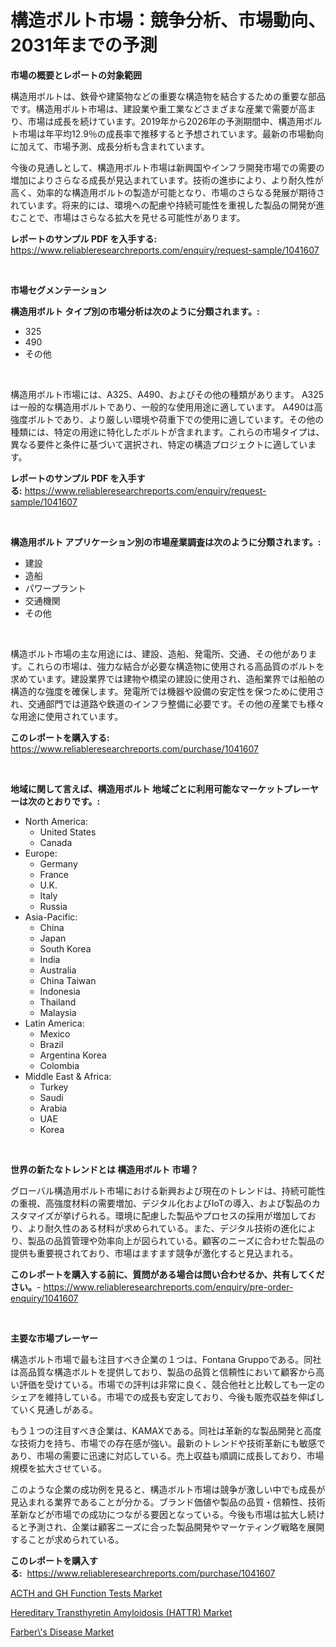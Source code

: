 <p><h1>構造ボルト市場：競争分析、市場動向、2031年までの予測</h1></p><p><strong>市場の概要とレポートの対象範囲</strong></p>
<p><p>構造用ボルトは、鉄骨や建築物などの重要な構造物を結合するための重要な部品です。構造用ボルト市場は、建設業や重工業などさまざまな産業で需要が高まり、市場は成長を続けています。2019年から2026年の予測期間中、構造用ボルト市場は年平均12.9％の成長率で推移すると予想されています。最新の市場動向に加えて、市場予測、成長分析も含まれています。</p><p>今後の見通しとして、構造用ボルト市場は新興国やインフラ開発市場での需要の増加によりさらなる成長が見込まれています。技術の進歩により、より耐久性が高く、効率的な構造用ボルトの製造が可能となり、市場のさらなる発展が期待されています。将来的には、環境への配慮や持続可能性を重視した製品の開発が進むことで、市場はさらなる拡大を見せる可能性があります。</p></p>
<p><strong>レポートのサンプル PDF を入手する:</strong> <a href="https://www.reliableresearchreports.com/enquiry/request-sample/1041607">https://www.reliableresearchreports.com/enquiry/request-sample/1041607</a></p>
<p>&nbsp;</p>
<p><strong>市場セグメンテーション</strong></p>
<p><strong>構造用ボルト タイプ別の市場分析は次のように分類されます。:</strong></p>
<p><ul><li>325</li><li>490</li><li>その他</li></ul></p>
<p>&nbsp;</p>
<p><p>構造用ボルト市場には、A325、A490、およびその他の種類があります。 A325は一般的な構造用ボルトであり、一般的な使用用途に適しています。 A490は高強度ボルトであり、より厳しい環境や荷重下での使用に適しています。その他の種類には、特定の用途に特化したボルトが含まれます。これらの市場タイプは、異なる要件と条件に基づいて選択され、特定の構造プロジェクトに適しています。</p></p>
<p><strong>レポートのサンプル PDF を入手する:</strong>&nbsp;<a href="https://www.reliableresearchreports.com/enquiry/request-sample/1041607">https://www.reliableresearchreports.com/enquiry/request-sample/1041607</a></p>
<p>&nbsp;</p>
<p><strong> 構造用ボルト アプリケーション別の市場産業調査は次のように分類されます。:</strong></p>
<p><ul><li>建設</li><li>造船</li><li>パワープラント</li><li>交通機関</li><li>その他</li></ul></p>
<p>&nbsp;</p>
<p><p>構造ボルト市場の主な用途には、建設、造船、発電所、交通、その他があります。これらの市場は、強力な結合が必要な構造物に使用される高品質のボルトを求めています。建設業界では建物や橋梁の建設に使用され、造船業界では船舶の構造的な強度を確保します。発電所では機器や設備の安定性を保つために使用され、交通部門では道路や鉄道のインフラ整備に必要です。その他の産業でも様々な用途に使用されています。</p></p>
<p><strong>このレポートを購入する:</strong>&nbsp; <a href="https://www.reliableresearchreports.com/purchase/1041607">https://www.reliableresearchreports.com/purchase/1041607</a></p>
<p>&nbsp;</p>
<p><strong>地域に関して言えば、構造用ボルト 地域ごとに利用可能なマーケットプレーヤーは次のとおりです。:</strong></p>
<p><ul>
    <li>
        North America:
        <ul>
            <li>United States</li>
            <li>Canada</li>
        </ul>
    </li>
    <li>
        Europe:
        <ul>
            <li>Germany</li>
            <li>France</li>
            <li>U.K.</li>
            <li>Italy</li>
            <li>Russia</li>
        </ul>
    </li>
    <li>
        Asia-Pacific:
        <ul>
            <li>China</li>
            <li>Japan</li>
            <li>South Korea</li>
            <li>India</li>
            <li>Australia</li>
            <li>China Taiwan</li>
            <li>Indonesia</li>
            <li>Thailand</li>
            <li>Malaysia</li>
        </ul>
    </li>
    <li>
        Latin America:
        <ul>
            <li>Mexico</li>
            <li>Brazil</li>
            <li>Argentina Korea</li>
            <li>Colombia</li>
        </ul>
    </li>
    <li>
        Middle East & Africa:
        <ul>
            <li>Turkey</li>
            <li>Saudi</li>
            <li>Arabia</li>
            <li>UAE</li>
            <li>Korea</li>
        </ul>
    </li>
    </ul></p>
<p>&nbsp;</p>
<p><strong>世界の新たなトレンドとは 構造用ボルト 市場？</strong></p>
<p><p>グローバル構造用ボルト市場における新興および現在のトレンドは、持続可能性の重視、高強度材料の需要増加、デジタル化およびIoTの導入、および製品のカスタマイズが挙げられる。環境に配慮した製品やプロセスの採用が増加しており、より耐久性のある材料が求められている。また、デジタル技術の進化により、製品の品質管理や効率向上が図られている。顧客のニーズに合わせた製品の提供も重要視されており、市場はますます競争が激化すると見込まれる。</p></p>
<p><strong>このレポートを購入する前に、質問がある場合は問い合わせるか、共有してください。</strong>- <a href="https://www.reliableresearchreports.com/enquiry/pre-order-enquiry/1041607">https://www.reliableresearchreports.com/enquiry/pre-order-enquiry/1041607</a></p>
<p>&nbsp;</p>
<p><strong>主要な市場プレーヤー</strong></p>
<p><p>構造ボルト市場で最も注目すべき企業の１つは、Fontana Gruppoである。同社は高品質な構造ボルトを提供しており、製品の品質と信頼性において顧客から高い評価を受けている。市場での評判は非常に良く、競合他社と比較しても一定のシェアを維持している。市場での成長も安定しており、今後も販売収益を伸ばしていく見通しがある。</p><p>もう１つの注目すべき企業は、KAMAXである。同社は革新的な製品開発と高度な技術力を持ち、市場での存在感が強い。最新のトレンドや技術革新にも敏感であり、市場の需要に迅速に対応している。売上収益も順調に成長しており、市場規模を拡大させている。</p><p>このような企業の成功例を見ると、構造ボルト市場は競争が激しい中でも成長が見込まれる業界であることが分かる。ブランド価値や製品の品質・信頼性、技術革新などが市場での成功につながる要因となっている。今後も市場は拡大し続けると予測され、企業は顧客ニーズに合った製品開発やマーケティング戦略を展開することが求められている。</p></p>
<p><strong>このレポートを購入する:</strong>&nbsp;&nbsp;<a href="https://www.reliableresearchreports.com/purchase/1041607">https://www.reliableresearchreports.com/purchase/1041607</a></p>
<p><p><a href="https://view.publitas.com/reportprime-1/acth-and-gh-function-tests-market-offer-valuable-insights-into-market-size-market-share-market-trends-and-projections-spanning-from-2023-to-2030/">ACTH and GH Function Tests Market</a></p><p><a href="https://view.publitas.com/reportprime-1/hereditary-transthyretin-amyloidosis-hattr-market-size-growth-outlook-from-2023-to-2030-projecting-at-markets-trends-analysis-by-application-regional-outlook-and-revenue/">Hereditary Transthyretin Amyloidosis (HATTR) Market</a></p><p><a href="https://view.publitas.com/reportprime-1/farber-s-disease-market-dynamics-2023-2030-also-about-its-market-trends-projections-and-opportunities/">Farber\'s Disease Market</a></p></p>